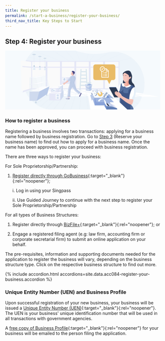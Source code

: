 ```yaml
---
title: Register your business
permalink: /start-a-business/register-your-business/
third_nav_title: Key Steps to Start
---
```


## Step 4: Register your business

![Register Biz](/images/start/StartSJ_RegisterBusiness.jpg)

### How to register a business

Registering a business involves two transactions: applying for a business name followed by business registration. Go to [Step 3](/start-a-business/reserve-your-business-name/) (Reserve your business name) to find out how to apply for a business name.
Once the name has been approved, you can proceed with business registration.


There are three ways to register your business:

For Sole Proprietorship/Partnership:

1. [Register directly through GoBusiness](https://dashboard.gobusiness.gov.sg/login?src=startbiz_reg){:target="_blank"}{:rel="noopener"};

    i. Log in using your Singpass

    ii. Use Guided Journey to continue with the next step to register your Sole Proprietorship/Partnership

For all types of Business Structures:

1. Register directly through [BizFile+](https://www.bizfile.gov.sg/ngbbizfileinternet/faces/oracle/webcenter/portalapp/pages/BizfileHomepage.jspx#/){:target="_blank"}{:rel="noopener"}; or

2. Engage a registered filing agent (e.g: law firm, accounting firm or corporate secretarial firm) to submit an online application on your behalf.

The pre-requisites, information and supporting documents needed for the application to register the business will vary, depending on the business structure type. Click on the respective business structure to find out more.

{% include accordion.html accordions=site.data.acc084-register-your-business.accordion %}

### Unique Entity Number (UEN) and Business Profile

Upon successful registration of your new business, your business will be issued a [Unique Entity Number (UEN)](https://www.uen.gov.sg/ueninternet/faces/pages/admin/aboutUEN.jspx){:target="_blank"}{:rel="noopener"}. The UEN is your business' unique identification number that will be used in all transactions with government agencies.

A [free copy of Business Profile](https://www.acra.gov.sg/about-bizfile/updates-and-announcements/provision-of-free-business-profiles){:target="_blank"}{:rel="noopener"} for your business will be emailed to the person filing the application.